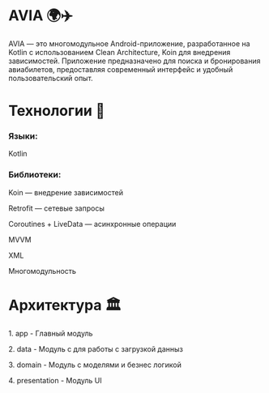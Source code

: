 <h1>AVIA 🌍✈️</h1>
AVIA — это многомодульное Android-приложение, разработанное на Kotlin с использованием Clean Architecture, Koin для внедрения зависимостей. Приложение предназначено для поиска и бронирования авиабилетов, предоставляя современный интерфейс и удобный пользовательский опыт.
<h1>Технологии 🔧</h1>
<h3>Языки:</h3>
Kotlin
<h3>Библиотеки:</h3>
<p>Koin — внедрение зависимостей</p>
<p>Retrofit — сетевые запросы</p>
<p>Coroutines + LiveData — асинхронные операции</p>
<p>﻿﻿MVVM</p>
<p>XML</p>
<p>Многомодульность</p>
<h1>Архитектура 🏛️</h1>
<p>1. app - Главный модуль</p>
<p>2. data - Модуль с для работы с загрузкой данныз</p>
<p>3. domain - Модуль с моделями и безнес логикой</p>
<p>4. presentation - Модуль UI</p>
